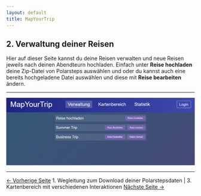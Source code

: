 ```yaml
---
layout: default
title: MapYourTrip
---
```



## 2. Verwaltung deiner Reisen

Hier auf dieser Seite kannst du deine Reisen verwalten und neue Reisen jeweils nach deinen Abendteurn hochladen. Einfach unter **Reise hochladen** deine Zip-Datei von Polarsteps auswählen und oder du kannst auch eine bereits hochgeladene Datei auswählen und diese mit **Reise bearbeiten** ändern.

---

![Page Verwaltung](bilder\02_Homepage_Screenshot.png)

---

[<- Vorherige Seite](01_Polarsteps.md) 1. Wegleitung zum Download deiner Polarstepsdaten | 3. Kartenbereich mit verschiedenen Interaktionen [Nächste Seite ->](03_MapPage.md)